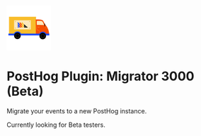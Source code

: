 
<img src="logo.png" width="100px" />

# PostHog Plugin: Migrator 3000 (Beta)

Migrate your events to a new PostHog instance.

Currently looking for Beta testers.

